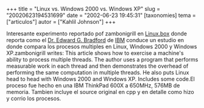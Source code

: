 +++
title = "Linux vs. Windows 2000 vs. Windows XP"
slug = "20020623194531699"
date = "2002-06-23 19:45:31"
[taxonomies]
tema = ["articulos"]
autor = ["Kahlil Johnson"]
+++

Interesante experimento reportado pof zambonigrill en
[Linux.box](http://linux.box.sk/newsread.php?newsid=365) donde reporta
como el [Dr. Edward G. Bradford](mailto:egb@us.ibm.com) de
[IBM](http://www.ibm.com) conduce un estudio en donde compara los
procesos multiples en Linux, Windows 2000 y Windows XP.zambonigrill
writes: This article shows how to exercise a machine's ability to
process multiple threads. The author uses a program that performs
measurable work in each thread and then demonstrates the overhead of
performing the same computation in multiple threads. He also puts Linux
head to head with Windows 2000 and Windows XP. Includes some code.El
proceso fue hecho en una IBM ThinkPad 600X a 650MHz, 576MB de memoria.
Tambien incluye el source original en cpp y en detalle como hizo y
corrio los procesos.

